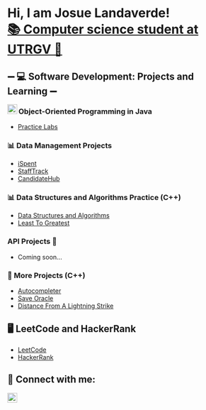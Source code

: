<h1>Hi, I am Josue Landaverde!<br/>
<a href="https://github.com/jlndvr">📚 Computer science student at UTRGV 🤠</a></h1>

<h2>➖ 💻 Software Development: Projects and Learning ➖</h2>

<img align="left" width="22px" src="https://upload.wikimedia.org/wikipedia/en/thumb/3/30/Java_programming_language_logo.svg/300px-Java_programming_language_logo.svg.png" />
<h3>Object-Oriented Programming in Java</h3>
<ul>
<li><a href="https://github.com/jlndvr/Java-REPO">Practice Labs</a></li>
</ul>
 
<h3>📊 Data Management Projects</h3>
<ul>
  <li><a href="https://github.com/jlndvr/ispent">iSpent</a></li>
  <li><a href="https://github.com/jlndvr/Candidate-Dequeue-Manager">StaffTrack</a></li>
  <li><a href="https://github.com/jlndvr/Candidate-Linked-List-Manager">CandidateHub</a></li>
</ul>

<h3>📊 Data Structures and Algorithms Practice (C++)</h3>
<ul>
  <li><a href="https://github.com/jlndvr/Data-Structures-and-Algorithms-Practice-">Data Structures and Algorithms</a></li>
  <li><a href="https://github.com/jlndvr/Least-to-Greatest">Least To Greatest</a></li>
</ul>

<h3>API Projects 📡</h3>
<ul>
<li><a>Coming soon...</a></li>
</ul>

<h3>🔨 More Projects (C++)</h3>
<ul>
  <li><a href="https://github.com/jlndvr/Autocompleter-BST">Autocompleter</a></li>
  <li><a href="https://github.com/jlndvr/Save-Oracle">Save Oracle</a></li>
  <li><a href="https://github.com/jlndvr/Distance-of-a-Lightning-Strike">Distance From A Lightning Strike</a></li>
</ul>

<h2>🖥️ LeetCode and HackerRank</h2>
<ul>
  <li><a href="https://github.com/jlndvr/LeetCode">LeetCode</a></li>
  <li><a href="https://github.com/jlndvr/HackerRank">HackerRank</a></li>
</ul>

<h2>🤳 Connect with me:</h2>
<p>
  <a href="https://www.linkedin.com/in/jlndvr">
    <img align="left" width="22px" src="https://upload.wikimedia.org/wikipedia/commons/c/ca/LinkedIn_logo_initials.png" alt="LinkedIn logo"/>
  </a>
</p>
